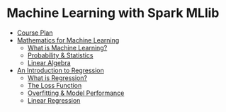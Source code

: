Machine Learning with Spark MLlib
=================================

- [Course Plan](https://github.com/phuriku/ml-course/blob/master/files/Course_Plan.md)
- [Mathematics for Machine Learning](https://github.com/phuriku/ml-course/blob/master/files/Mathematics_for_Machine_Learning.md)
  - [What is Machine Learning?](https://github.com/phuriku/ml-course/blob/master/files/Mathematics_for_Machine_Learning.md#what-is-machine-learning)
  - [Probability & Statistics](https://github.com/phuriku/ml-course/blob/master/files/Mathematics_for_Machine_Learning.md#probability--statistics)
  - [Linear Algebra](https://github.com/phuriku/ml-course/blob/master/files/Mathematics_for_Machine_Learning.md#linear-algebra)
- [An Introduction to Regression](https://github.com/phuriku/ml-course/blob/master/files/Regression.md)
  - [What is Regression?](https://github.com/phuriku/ml-course/blob/master/files/Regression.md#what-is-regression)
  - [The Loss Function](https://github.com/phuriku/ml-course/blob/master/files/Regression.md#the-loss-function)
  - [Overfitting & Model Performance](https://github.com/phuriku/ml-course/blob/master/files/Regression.md#overfitting-and-model-performance)
  - [Linear Regression](https://github.com/phuriku/ml-course/blob/master/files/Regression.md#linear-regression)
